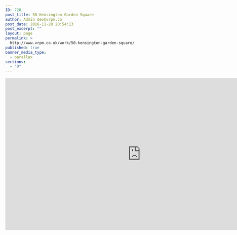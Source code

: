 ```yaml
---
ID: 728
post_title: 50 Kensington Garden Square
author: Admin dev@vrpm.co
post_date: 2016-11-28 20:54:13
post_excerpt: ""
layout: page
permalink: >
  http://www.vrpm.co.uk/work/50-kensington-garden-square/
published: true
banner_media_type:
  - parallax
sections:
  - "0"
---
```

<iframe src="https://my.matterport.com/show/?m=DNtKE6knM76" width="853" height="480" frameborder="0" allowfullscreen="allowfullscreen"></iframe>